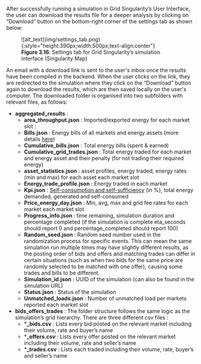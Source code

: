 After successfully running a simulation in Grid Singularity’s User Interface, the user can download the results file for a deeper analysis by clicking on “Download” button on the bottom-right corner of the settings tab as shown below:

<figure markdown>
  ![alt_text](img/settings_tab.png){:style="height:390px;width:500px;text-align:center"}
  <figcaption><b>Figure 3.16</b>: Settings tab for Grid Singularity’s simulation interface (Singularity Map)</figcaption>
</figure>

An email with a download link is sent to the user's inbox once the results have been compiled in the backend. When the user clicks on the link, they are redirected to the simulation where they click on the “Download” button again to download the results, which are then saved locally on the user's computer. The downloaded folder is organised into two subfolders with relevant files, as follows:

*   **aggregated_results** :
    *   **area_throughput.json** : Imported/exported energy for each market slot :
    *   **Bills.json** : Energy bills of all markets and energy assets (more details [here](bills-traded-energy.md))
    *   **Cumulative_bills.json** : Total energy bills (spent & earned)
    *   **Cumulative_grid_trades.json** : Total energy traded for each market and energy asset and their penalty (for not trading their required energy)
    *   **asset_statistics.json** : asset profiles, energy traded, energy rates (min and max) for each asset each market slot
    *   **Energy_trade_profile.json** : Energy traded in each market
    *   **Kpi.json** : [Self-consumption and self-sufficiency](self-sufficiency-self-consumption.md) (in %), total energy demanded, generated and self-consumed
    *   **Price_energy_day.json** : Min, avg, max and grid fee rates for each market each market slot
    *   **Progress_info.json** : time remaining, simulation duration and percentage completed (if the simulation is complete eta_seconds should report 0 and percentage_completed should report 100)
    *   **Random_seed.json** : Random seed number used in the randomization process for specific events. This can mean the same simulation run multiple times may have slightly different results, as the posting order of bids and offers and matching trades can differ in certain situations (such as when two bids for the same price are randomly selected to be matched with one offer), causing some trades and bills to be different.
    *   **Simulation_id.json** : UUID of the simulation (can also be found in the simulation URL)
    *   **Status.json** : Status of the simulation
    *   **Unmatched_loads.json** : Number of unmatched load per markets reported each market slot
*   **bids_offers_trades** : The folder structure follows the same logic as the simulation’s grid hierarchy. There are three different csv files :
    *   ***_bids.csv** : Lists every bid posted on the relevant market including their volume, rate and buyer’s name
    *   ***_offers.csv** :  Lists every offer posted on the relevant market including their volume, rate and seller’s name
    *   ***_trades.csv** : Lists each traded including their volume, rate, buyer’s and seller’s name
